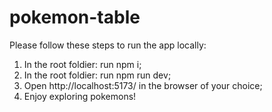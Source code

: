 # pokemon-table

Please follow these steps to run the app locally:

1) In the root foldier: run npm i;
2) In the root foldier: run npm run dev;
3) Open http://localhost:5173/ in the browser of your choice;
4) Enjoy exploring pokemons!
